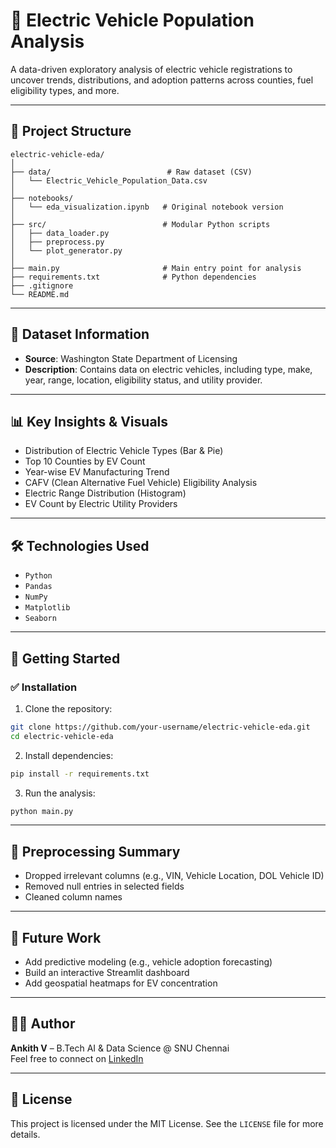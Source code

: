 # 🔌 Electric Vehicle Population Analysis

A data-driven exploratory analysis of electric vehicle registrations to uncover trends, distributions, and adoption patterns across counties, fuel eligibility types, and more.

---

## 📁 Project Structure

```
electric-vehicle-eda/
│
├── data/                          # Raw dataset (CSV)
│   └── Electric_Vehicle_Population_Data.csv
│
├── notebooks/
│   └── eda_visualization.ipynb   # Original notebook version
│
├── src/                          # Modular Python scripts
│   ├── data_loader.py
│   ├── preprocess.py
│   └── plot_generator.py
│
├── main.py                       # Main entry point for analysis
├── requirements.txt              # Python dependencies
├── .gitignore
└── README.md
```

---

## 📌 Dataset Information

- **Source**: Washington State Department of Licensing  
- **Description**: Contains data on electric vehicles, including type, make, year, range, location, eligibility status, and utility provider.

---

## 📊 Key Insights & Visuals

- Distribution of Electric Vehicle Types (Bar & Pie)
- Top 10 Counties by EV Count
- Year-wise EV Manufacturing Trend
- CAFV (Clean Alternative Fuel Vehicle) Eligibility Analysis
- Electric Range Distribution (Histogram)
- EV Count by Electric Utility Providers

---

## 🛠️ Technologies Used

- `Python`
- `Pandas`
- `NumPy`
- `Matplotlib`
- `Seaborn`

---

## 🚀 Getting Started

### ✅ Installation

1. Clone the repository:
```bash
git clone https://github.com/your-username/electric-vehicle-eda.git
cd electric-vehicle-eda
```

2. Install dependencies:
```bash
pip install -r requirements.txt
```

3. Run the analysis:
```bash
python main.py
```

---

## 🧹 Preprocessing Summary

- Dropped irrelevant columns (e.g., VIN, Vehicle Location, DOL Vehicle ID)
- Removed null entries in selected fields
- Cleaned column names

---

## 📌 Future Work

- Add predictive modeling (e.g., vehicle adoption forecasting)
- Build an interactive Streamlit dashboard
- Add geospatial heatmaps for EV concentration

---

## 👨‍💻 Author

**Ankith V** – B.Tech AI & Data Science @ SNU Chennai  
Feel free to connect on [LinkedIn](https://www.linkedin.com/in/ankith-vijayyan/) 

---

## 📄 License

This project is licensed under the MIT License. See the `LICENSE` file for more details.
